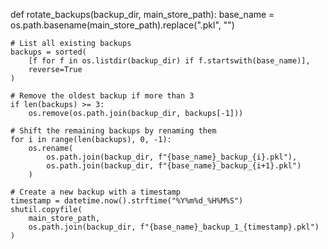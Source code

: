 def rotate_backups(backup_dir, main_store_path):
    base_name = os.path.basename(main_store_path).replace(".pkl", "")
    
    # List all existing backups
    backups = sorted(
        [f for f in os.listdir(backup_dir) if f.startswith(base_name)],
        reverse=True
    )
    
    # Remove the oldest backup if more than 3
    if len(backups) >= 3:
        os.remove(os.path.join(backup_dir, backups[-1]))
    
    # Shift the remaining backups by renaming them
    for i in range(len(backups), 0, -1):
        os.rename(
            os.path.join(backup_dir, f"{base_name}_backup_{i}.pkl"),
            os.path.join(backup_dir, f"{base_name}_backup_{i+1}.pkl")
        )
    
    # Create a new backup with a timestamp
    timestamp = datetime.now().strftime("%Y%m%d_%H%M%S")
    shutil.copyfile(
        main_store_path,
        os.path.join(backup_dir, f"{base_name}_backup_1_{timestamp}.pkl")
    )
